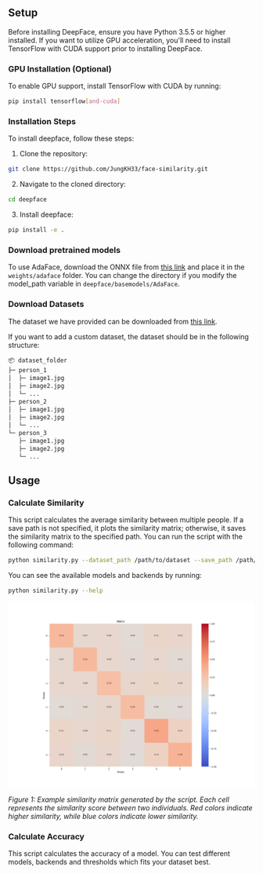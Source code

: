 ## Setup

Before installing DeepFace, ensure you have Python 3.5.5 or higher installed. If you want to utilize GPU acceleration, you'll need to install TensorFlow with CUDA support prior to installing DeepFace.

### GPU Installation (Optional)

To enable GPU support, install TensorFlow with CUDA by running:

```bash
pip install tensorflow[and-cuda]
```

### Installation Steps 
To install deepface, follow these steps:

1. Clone the repository:
```bash
git clone https://github.com/JungKH33/face-similarity.git
```

2. Navigate to the cloned directory:
```bash
cd deepface
```
3. Install deepface:
```bash
pip install -e .
```

### Download pretrained models
To use AdaFace, download the ONNX file from [this link](https://example.com/adaface_model.onnx) and place it in the `weights/adaface` folder.
You can change the directory if you modify the model_path variable in `deepface/basemodels/AdaFace`.

### Download Datasets 

The dataset we have provided can be downloaded from [this link](https://example.com/dataset.zip).

If you want to add a custom dataset, the dataset should be in the following structure:

```
📦 dataset_folder
├─ person_1
│  ├─ image1.jpg
│  ├─ image2.jpg
│  └─ ...
├─ person_2
│  ├─ image1.jpg
│  ├─ image2.jpg
│  └─ ...
└─ person_3
   ├─ image1.jpg
   ├─ image2.jpg
   └─ ...
```

## Usage 

### Calculate Similarity

This script calculates the average similarity between multiple people. If a save path is not specified, it plots the similarity matrix; otherwise, it saves the similarity matrix to the specified path. 
You can run the script with the following command:

```bash
python similarity.py --dataset_path /path/to/dataset --save_path /path/to/save --model Facenet512 --backend retinaface
```

You can see the available models and backends by running:
```bash
python similarity.py --help
```

![Similarity Matrix](images/similarity_matrix.png)

*Figure 1: Example similarity matrix generated by the script. Each cell represents the similarity score between two individuals. Red colors indicate higher similarity, while blue colors indicate lower similarity.*
### Calculate Accuracy

This script calculates the accuracy of a model. You can test different models, backends and thresholds which fits your dataset best.


